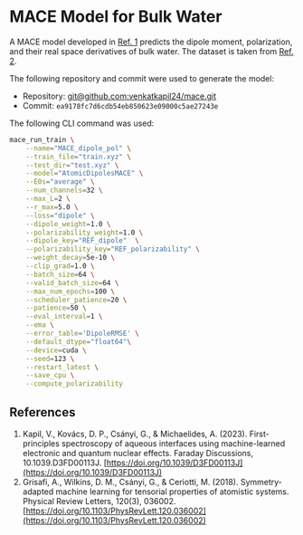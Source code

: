 # MACE Model for Bulk Water

A MACE model developed in [Ref. 1](#1) predicts the dipole moment, polarization, and their real space derivatives of bulk water. The dataset is taken from [Ref. 2](#2).

The following repository and commit were used to generate the model:
- Repository: [git@github.com:venkatkapil24/mace.git](git@github.com:venkatkapil24/mace.git)
- Commit: `ea9178fc7d6cdb54eb850623e09000c5ae27243e`

The following CLI command was used:

```sh
mace_run_train \
    --name="MACE_dipole_pol" \
    --train_file="train.xyz" \
    --test_dir="test.xyz" \
    --model="AtomicDipolesMACE" \
    --E0s="average" \
    --num_channels=32 \
    --max_L=2 \
    --r_max=5.0 \
    --loss="dipole" \
    --dipole_weight=1.0 \
    --polarizability_weight=1.0 \
    --dipole_key="REF_dipole"  \
    --polarizability_key="REF_polarizability" \
    --weight_decay=5e-10 \
    --clip_grad=1.0 \
    --batch_size=64 \
    --valid_batch_size=64 \
    --max_num_epochs=100 \
    --scheduler_patience=20 \
    --patience=50 \
    --eval_interval=1 \
    --ema \
    --error_table='DipoleRMSE' \
    --default_dtype="float64"\
    --device=cuda \
    --seed=123 \
    --restart_latest \
    --save_cpu \
    --compute_polarizability
```

## References

1. Kapil, V., Kovács, D. P., Csányi, G., & Michaelides, A. (2023). First-principles spectroscopy of aqueous interfaces using machine-learned electronic and quantum nuclear effects. Faraday Discussions, 10.1039.D3FD00113J. [https://doi.org/10.1039/D3FD00113J](https://doi.org/10.1039/D3FD00113J)
2. Grisafi, A., Wilkins, D. M., Csányi, G., & Ceriotti, M. (2018). Symmetry-adapted machine learning for tensorial properties of atomistic systems. Physical Review Letters, 120(3), 036002. [https://doi.org/10.1103/PhysRevLett.120.036002](https://doi.org/10.1103/PhysRevLett.120.036002)
